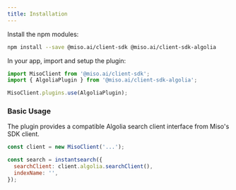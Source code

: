 ```yaml
---
title: Installation
---
```


Install the npm modules:

```bash
npm install --save @miso.ai/client-sdk @miso.ai/client-sdk-algolia
```

In your app, import and setup the plugin:

```js
import MisoClient from '@miso.ai/client-sdk';
import { AlgoliaPlugin } from '@miso.ai/client-sdk-algolia';

MisoClient.plugins.use(AlgoliaPlugin);
```

### Basic Usage

The plugin provides a compatible Algolia search client interface from Miso's SDK client.

```js
const client = new MisoClient('...');

const search = instantsearch({
  searchClient: client.algolia.searchClient(),
  indexName: '',
});
```
